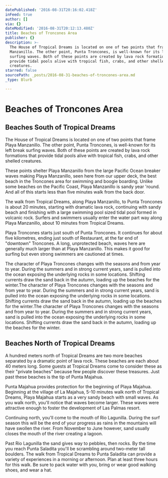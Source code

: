 ```yaml
---
datePublished: '2016-08-31T20:16:02.418Z'
inFeed: true
author: []
via: {}
dateModified: '2016-08-31T20:12:13.480Z'
title: Beaches of Troncones Area
publisher: {}
description: >-
  The House of Tropical Dreams is located on one of two points that frame Playa
  Manzanillo. The other point, Punta Troncones, is well-known for its left break
  surfing waves. Both of these points are created by lava rock formations that
  provide tidal pools alive with tropical fish, crabs, and other shelled
  creatures. 
starred: false
sourcePath: _posts/2016-08-31-beaches-of-troncones-area.md
_type: Blurb

---
```

# Beaches of Troncones Area

## Beaches South of Tropical Dreams

The House of Tropical Dreams is located on one of two points that frame Playa Manzanillo. The other point, Punta Troncones, is well-known for its left break surfing waves. Both of these points are created by lava rock formations that provide tidal pools alive with tropical fish, crabs, and other shelled creatures. 

These points shelter Playa Manzanillo from the large Pacific Ocean breaker waves making Playa Manzanillo, seen here from our upper deck, the best beach in the Troncones area for swimming and boogie boarding. Unlike some beaches on the Pacific Coast, Playa Manzanillo is sandy year 'round. And all of this starts less than five minutes walk from the back door.

The walk from Tropical Dreams, along Playa Manzanillo, to Punta Troncones is about 20 minutes, starting with dramatic lava rock, continuing with sandy beach and finishing with a large swimming pool sized tidal pool formed in volcanic rock. Surfers and swimmers usually enter the water part way along Playa Manzanillo, about 10 minutes from Tropical Dreams. 

Playa Troncones starts just south of Punta Troncones. It continues for about five kilometres, ending just south of Restaurant, at the far end of "downtown" Troncones. A long, unprotected beach, waves here are generally much larger than at Playa Manzanillo. This makes it good for surfing but even strong swimmers are cautioned at times. 

The character of Playa Troncones changes with the seasons and from year to year. During the summers and in strong current years, sand is pulled into the ocean exposing the underlying rocks in some locations. Shifting currents draw the sand back in the autumn, loading up the beaches for the winter.The character of Playa Troncones changes with the seasons and from year to year. During the summers and in strong current years, sand is pulled into the ocean exposing the underlying rocks in some locations. Shifting currents draw the sand back in the autumn, loading up the beaches for the winter.The character of Playa Troncones changes with the seasons and from year to year. During the summers and in strong current years, sand is pulled into the ocean exposing the underlying rocks in some locations. Shifting currents draw the sand back in the autumn, loading up the beaches for the winter. 

## Beaches North of Tropical Dreams

A hundred meters north of Tropical Dreams are two more beaches separated by a dramatic point of lava rock. These beaches are each about 40 meters long. Some guests at Tropical Dreams come to consider these as their "private beaches" because few people discover these treasures. Just past these beaches is the tip of Punta Majahua.

Punta Majahua provides protection for the beginning of Playa Majahua. Beginning at the village of La Majahua, 5-10 minutes walk north of Tropical Dreams, Playa Majahua starts as a very sandy beach with small waves. As you walk north, you'll notice that waves become larger. These waves were attractive enough to foster the development of Las Palmas resort.

Continuing north, you'll come to the mouth of Rio Lagunilla. During the surf season this will be the end of your progress as rains in the mountains will have swollen the river. From November to June however, sand usually closes the mouth of the river creating a lagoon.

Past Rio Lagunilla the sand gives way to pebbles, then rocks. By the time you reach Punta Saladita you'll be scrambling around two-meter tall boulders. The walk from Tropical Dreams to Punta Saladita can provide a variety of experiences in a morning or afternoon. Plan at least three hours for this walk. Be sure to pack water with you, bring or wear good walking shoes, and wear a hat.